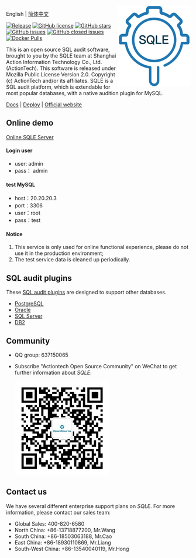 <img align="right" src="./SQLE_logo.png">

English | [简体中文](./README.md)

[![Release](https://img.shields.io/github/release/actiontech/sqle.svg?style=flat-square)](https://github.com/actiontech/sqle/releases)
[![GitHub license](https://img.shields.io/github/license/actiontech/sqle.svg)](https://github.com/actiontech/sqle/blob/main/LICENSE)
[![GitHub stars](https://img.shields.io/github/stars/actiontech/sqle.svg)](https://github.com/actiontech/sqle/stargazers)
[![GitHub issues](https://img.shields.io/github/issues/actiontech/sqle.svg)](https://github.com/actiontech/sqle/issues)
[![GitHub closed issues](https://img.shields.io/github/issues-closed-raw/actiontech/sqle.svg)](https://github.com/actiontech/sqle/issues?q=is%3Aissue+is%3Aclosed)
[![Docker Pulls](https://img.shields.io/docker/pulls/actiontech/sqle-ce.svg)](https://hub.docker.com/r/actiontech/sqle-ce)

This is an open source SQL audit software, brought to you by the SQLE team at Shanghai Action Information Technology Co., Ltd.(ActionTech). This software is released under Mozilla Public License Version 2.0.
Copyright (c)  ActionTech and/or its affiliates. SQLE is a SQL audit platform, which is extendable for most popular databases, with a native audition plugin for MySQL.

[Docs](https://actiontech.github.io/sqle-docs-cn/) | [Deploy](https://actiontech.github.io/sqle-docs-cn/2.deploy/overview.html) | [Official website](https://opensource.actionsky.com/sqle/)

## Online demo
[Online SQLE Server](http://124.70.158.246:8888/)
#### Login user
* user: admin
* pass： admin
#### test MySQL
* host：20.20.20.3
* port：3306
* user：root
* pass：test
#### Notice
1. This service is only used for online functional experience, please do not use it in the production environment;
2. The test service data is cleaned up periodically.

## SQL audit plugins
These [SQL audit plugins](https://actiontech.github.io/sqle-docs-cn/3.modules/3.7_auditplugin/overview.html) are designed to support other databases.
* [PostgreSQL](https://github.com/actiontech/sqle-pg-plugin)
* [Oracle](https://github.com/actiontech/sqle-oracle-plugin)
* [SQL Server](https://github.com/actiontech/sqle-ms-plugin)
* [DB2](https://github.com/actiontech/sqle-db2-plugin)

## Community
* QQ group: 637150065
* Subscribe "Actiontech Open Source Community" on WeChat to get further information about *SQLE*:

  ![QR code.png](./QR_code.png)

## Contact us
We have several different enterprise support plans on *SQLE*. For more information, please contact our sales team:
* Global Sales: 400-820-6580
* North China: +86-13718877200, Mr.Wang
* South China: +86-18503063188, Mr.Cao
* East China: +86-18930110869, Mr.Liang
* South-West China: +86-13540040119, Mr.Hong